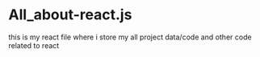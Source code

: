# All_about-react.js
this  is  my react  file   where  i store  my  all project  data/code   and  other  code related  to react
